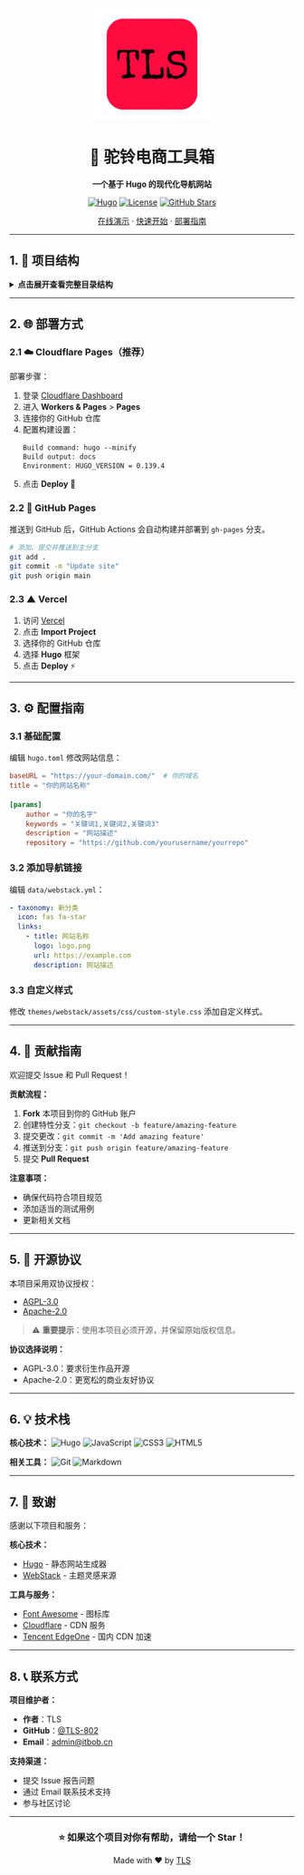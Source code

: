 <div align="center">
  <img src="themes/webstack/static/logo.png" alt="驼铃电商工具箱" width="200"/>
  
  # 🐫 驼铃电商工具箱
  
  **一个基于 Hugo 的现代化导航网站**
  
  [![Hugo](https://img.shields.io/badge/Hugo-0.139.4-ff4088?style=flat-square&logo=hugo)](https://gohugo.io/)
  [![License](https://img.shields.io/badge/License-AGPL--3.0%20%7C%20Apache--2.0-blue?style=flat-square)](LICENSE-AGPL)
  [![GitHub Stars](https://img.shields.io/github/stars/yourusername/yourrepo?style=flat-square&logo=github)](https://github.com/yourusername/yourrepo)
  
  [在线演示](https://spiderbox.cn/) · [快速开始](#-快速开始) · [部署指南](#-部署方式)
</div>

---

## 1. 📁 项目结构

<details>
<summary><b>点击展开查看完整目录结构</b></summary>

```
Tuoling_NAV/
├── .github/                           # 1. GitHub 配置
│   ├── FUNDING.yml                    #    赞助配置
│   └── workflows/
│       └── spiderbox-deploy.yml       #    GitHub Actions 自动部署
├── data/                              # 2. 数据文件目录
│   ├── headers.yml                    #    头部配置
│   ├── recommend.yml                  #    推荐资源
│   └── webstack.yml                   #    主要导航数据（核心）
├── static/                            # 3. 静态资源目录
│   ├── CNAME                          #    自定义域名配置
│   ├── robots.txt                     #    搜索引擎爬虫规则
│   ├── edgeone.json                   #    EdgeOne CDN 配置
│   └── baidu_verify_*.html            #    百度站点验证文件
├── themes/                            # 4. 主题目录
│   └── webstack/                      #    WebStack 主题
│       ├── assets/                    #    前端资源
│       │   ├── css/                   #      样式文件
│       │   └── js/                    #      JavaScript 文件
│       ├── layouts/                   #    模板文件
│       │   ├── _default/              #      默认模板
│       │   ├── partials/              #      组件模板
│       │   ├── 404.html               #      404 页面
│       │   └── index.html             #      首页模板
│       ├── static/                    #    主题静态资源
│       ├── LICENSE                    #    许可证
│       └── README.md                  #    主题说明
├── hugo.toml                          # 5. Hugo 配置文件（核心配置）
├── .gitignore                         # 6. Git 忽略规则
├── .hugo_build.lock                   # 7. Hugo 构建锁文件
├── LICENSE-AGPL                       # 8. AGPL-3.0 许可证
├── LICENSE-APACHE                     # 9. Apache-2.0 许可证
└── README.md                          # 10. 项目说明文档
```

</details>

---

## 2. 🌐 部署方式

### 2.1 ☁️ Cloudflare Pages（推荐）

部署步骤：
1. 登录 [Cloudflare Dashboard](https://dash.cloudflare.com/)
2. 进入 **Workers & Pages** > **Pages**
3. 连接你的 GitHub 仓库
4. 配置构建设置：
   ```
   Build command: hugo --minify
   Build output: docs
   Environment: HUGO_VERSION = 0.139.4
   ```
5. 点击 **Deploy** 🎉

### 2.2 📄 GitHub Pages

推送到 GitHub 后，GitHub Actions 会自动构建并部署到 `gh-pages` 分支。

```bash
# 添加、提交并推送到主分支
git add .
git commit -m "Update site"
git push origin main
```

### 2.3 ▲ Vercel

1. 访问 [Vercel](https://vercel.com/)
2. 点击 **Import Project**
3. 选择你的 GitHub 仓库
4. 选择 **Hugo** 框架
5. 点击 **Deploy** ⚡

---

## 3. ⚙️ 配置指南

### 3.1 基础配置

编辑 `hugo.toml` 修改网站信息：

```toml
baseURL = "https://your-domain.com/"  # 你的域名
title = "你的网站名称"

[params]
    author = "你的名字"
    keywords = "关键词1,关键词2,关键词3"
    description = "网站描述"
    repository = "https://github.com/yourusername/yourrepo"
```

### 3.2 添加导航链接

编辑 `data/webstack.yml`：

```yaml
- taxonomy: 新分类
  icon: fas fa-star
  links:
    - title: 网站名称
      logo: logo.png
      url: https://example.com
      description: 网站描述
```

### 3.3 自定义样式

修改 `themes/webstack/assets/css/custom-style.css` 添加自定义样式。

---

## 4. 🤝 贡献指南

欢迎提交 Issue 和 Pull Request！

**贡献流程：**
1. **Fork** 本项目到你的 GitHub 账户
2. 创建特性分支：`git checkout -b feature/amazing-feature`
3. 提交更改：`git commit -m 'Add amazing feature'`
4. 推送到分支：`git push origin feature/amazing-feature`
5. 提交 **Pull Request**

**注意事项：**
- 确保代码符合项目规范
- 添加适当的测试用例
- 更新相关文档

---

## 5. 📄 开源协议

本项目采用双协议授权：

- [AGPL-3.0](LICENSE-AGPL)
- [Apache-2.0](LICENSE-APACHE)

> ⚠️ **重要提示**：使用本项目必须开源，并保留原始版权信息。

**协议选择说明：**
- AGPL-3.0：要求衍生作品开源
- Apache-2.0：更宽松的商业友好协议

---

## 6. 💡 技术栈

**核心技术：**
![Hugo](https://img.shields.io/badge/Hugo-FF4088?style=for-the-badge&logo=hugo&logoColor=white)
![JavaScript](https://img.shields.io/badge/JavaScript-F7DF1E?style=for-the-badge&logo=javascript&logoColor=black)
![CSS3](https://img.shields.io/badge/CSS3-1572B6?style=for-the-badge&logo=css3&logoColor=white)
![HTML5](https://img.shields.io/badge/HTML5-E34F26?style=for-the-badge&logo=html5&logoColor=white)

**相关工具：**
![Git](https://img.shields.io/badge/Git-F05032?style=for-the-badge&logo=git&logoColor=white)
![Markdown](https://img.shields.io/badge/Markdown-000000?style=for-the-badge&logo=markdown&logoColor=white)

---

## 7. 🙏 致谢

感谢以下项目和服务：

**核心技术：**
- [Hugo](https://gohugo.io/) - 静态网站生成器
- [WebStack](https://github.com/WebStackPage/WebStackPage.github.io) - 主题灵感来源

**工具与服务：**
- [Font Awesome](https://fontawesome.com/) - 图标库
- [Cloudflare](https://www.cloudflare.com/) - CDN 服务
- [Tencent EdgeOne](https://edgeone.ai/) - 国内 CDN 加速

---

## 8. 📞 联系方式

**项目维护者：**
- **作者**：TLS
- **GitHub**：[@TLS-802](https://github.com/TLS-802)
- **Email**：admin@itbob.cn

**支持渠道：**
- 提交 Issue 报告问题
- 通过 Email 联系技术支持
- 参与社区讨论

---

<div align="center">
  
  ### ⭐ 如果这个项目对你有帮助，请给一个 Star！
  
  Made with ❤️ by [TLS](https://github.com/TLS-802)
  
</div>